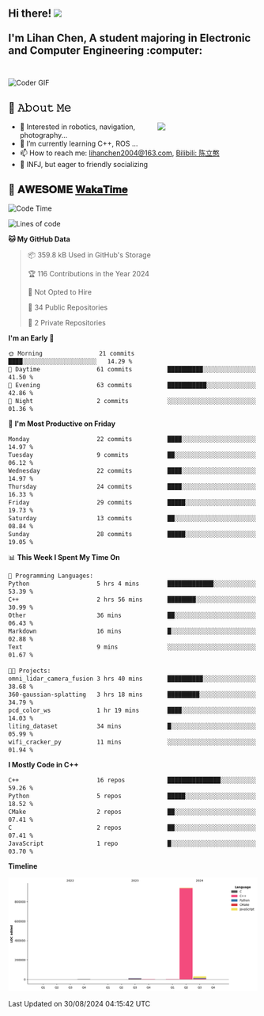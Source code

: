 <h2 align="left">
 <abc>
  <br>Hi there! <img src="https://user-images.githubusercontent.com/42378118/110234147-e3259600-7f4e-11eb-95be-0c4047144dea.gif" width="30"><br>
  <br> I'm Lihan Chen, A student majoring in Electronic and Computer Engineering :computer:<br>
  <br>
 </abc>
</h2>

<img align="center" src="https://media.giphy.com/media/SWoSkN6DxTszqIKEqv/giphy.gif" alt="Coder GIF" width="500">

## :book: 𝙰𝚋𝚘𝚞𝚝 𝙼𝚎

<img align="right" width="40%" src="https://github-readme-stats.vercel.app/api?username=LihanChen2004&show_icons=true&icon_color=CE1D2D&text_color=718096&bg_color=ffffff&hide_title=true" />

- 🌟 Interested in robotics, navigation, photography...
- 🌱 I’m currently learning C++, ROS ... 
- 📫 How to reach me: lihanchen2004@163.com, [Bilibili: 陈立憨](https://space.bilibili.com/170786212)
- 👯 INFJ, but eager to friendly socializing

## 📜 𝐀𝐖𝐄𝐒𝐎𝐌𝐄 [𝐖𝐚𝐤𝐚𝐓𝐢𝐦𝐞](https://github.com/anmol098/waka-readme-stats)

<!--START_SECTION:waka-->
![Code Time](http://img.shields.io/badge/Code%20Time-70%20hrs%2024%20mins-blue)

![Lines of code](https://img.shields.io/badge/From%20Hello%20World%20I%27ve%20Written-985.8%20thousand%20lines%20of%20code-blue)

**🐱 My GitHub Data** 

> 📦 359.8 kB Used in GitHub's Storage 
 > 
> 🏆 116 Contributions in the Year 2024
 > 
> 🚫 Not Opted to Hire
 > 
> 📜 34 Public Repositories 
 > 
> 🔑 2 Private Repositories 
 > 
**I'm an Early 🐤** 

```text
🌞 Morning                21 commits          ████░░░░░░░░░░░░░░░░░░░░░   14.29 % 
🌆 Daytime                61 commits          ██████████░░░░░░░░░░░░░░░   41.50 % 
🌃 Evening                63 commits          ███████████░░░░░░░░░░░░░░   42.86 % 
🌙 Night                  2 commits           ░░░░░░░░░░░░░░░░░░░░░░░░░   01.36 % 
```
📅 **I'm Most Productive on Friday** 

```text
Monday                   22 commits          ████░░░░░░░░░░░░░░░░░░░░░   14.97 % 
Tuesday                  9 commits           ██░░░░░░░░░░░░░░░░░░░░░░░   06.12 % 
Wednesday                22 commits          ████░░░░░░░░░░░░░░░░░░░░░   14.97 % 
Thursday                 24 commits          ████░░░░░░░░░░░░░░░░░░░░░   16.33 % 
Friday                   29 commits          █████░░░░░░░░░░░░░░░░░░░░   19.73 % 
Saturday                 13 commits          ██░░░░░░░░░░░░░░░░░░░░░░░   08.84 % 
Sunday                   28 commits          █████░░░░░░░░░░░░░░░░░░░░   19.05 % 
```


📊 **This Week I Spent My Time On** 

```text
💬 Programming Languages: 
Python                   5 hrs 4 mins        █████████████░░░░░░░░░░░░   53.39 % 
C++                      2 hrs 56 mins       ████████░░░░░░░░░░░░░░░░░   30.99 % 
Other                    36 mins             ██░░░░░░░░░░░░░░░░░░░░░░░   06.43 % 
Markdown                 16 mins             █░░░░░░░░░░░░░░░░░░░░░░░░   02.88 % 
Text                     9 mins              ░░░░░░░░░░░░░░░░░░░░░░░░░   01.67 % 

🐱‍💻 Projects: 
omni_lidar_camera_fusion 3 hrs 40 mins       ██████████░░░░░░░░░░░░░░░   38.68 % 
360-gaussian-splatting   3 hrs 18 mins       █████████░░░░░░░░░░░░░░░░   34.79 % 
pcd_color_ws             1 hr 19 mins        ████░░░░░░░░░░░░░░░░░░░░░   14.03 % 
liting_dataset           34 mins             █░░░░░░░░░░░░░░░░░░░░░░░░   05.99 % 
wifi_cracker_py          11 mins             ░░░░░░░░░░░░░░░░░░░░░░░░░   01.94 % 
```

**I Mostly Code in C++** 

```text
C++                      16 repos            ███████████████░░░░░░░░░░   59.26 % 
Python                   5 repos             █████░░░░░░░░░░░░░░░░░░░░   18.52 % 
CMake                    2 repos             ██░░░░░░░░░░░░░░░░░░░░░░░   07.41 % 
C                        2 repos             ██░░░░░░░░░░░░░░░░░░░░░░░   07.41 % 
JavaScript               1 repo              █░░░░░░░░░░░░░░░░░░░░░░░░   03.70 % 
```



**Timeline**

![Lines of Code chart](https://raw.githubusercontent.com/LihanChen2004/LihanChen2004/main/assets/bar_graph.png)


 Last Updated on 30/08/2024 04:15:42 UTC
<!--END_SECTION:waka-->

<!--
**LihanChen2004/LihanChen2004** is a ✨ _special_ ✨ repository because its `README.md` (this file) appears on your GitHub profile.

Here are some ideas to get you started:

- 🔭 I’m currently working on ...
- 🌱 I’m currently learning ...
- 👯 I’m looking to collaborate on ...
- 🤔 I’m looking for help with ...
- 💬 Ask me about ...
- 📫 How to reach me: ...
- 😄 Pronouns: ...
- ⚡ Fun fact: ...
-->
